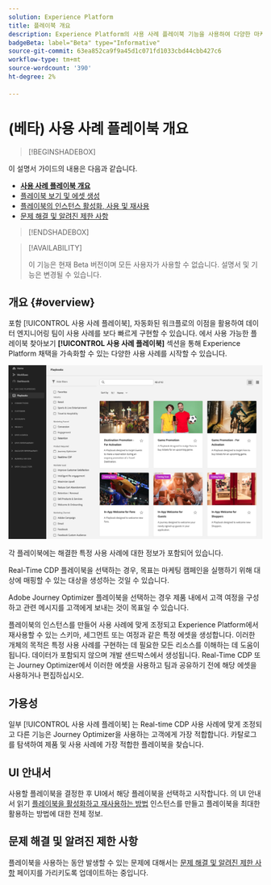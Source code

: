 ```yaml
---
solution: Experience Platform
title: 플레이북 개요
description: Experience Platform의 사용 사례 플레이북 기능을 사용하여 다양한 마케팅 사용 사례를 시작하는 방법에 대해 알아봅니다
badgeBeta: label="Beta" type="Informative"
source-git-commit: 63ea852ca9f9a45d1c071fd1033cbd44cbb427c6
workflow-type: tm+mt
source-wordcount: '390'
ht-degree: 2%

---
```



# (베타) 사용 사례 플레이북 개요

>[!BEGINSHADEBOX]

이 설명서 가이드의 내용은 다음과 같습니다.

* **[사용 사례 플레이북 개요](#overview)**
* [플레이북 보기 및 에셋 생성](ui-guide.md#view-playbook-generate-assets)
* [플레이북의 인스턴스 활성화, 사용 및 재사용 ](ui-guide.md#enable-playbook)
* [문제 해결 및 알려진 제한 사항](troubleshooting.md)

>[!ENDSHADEBOX]

>[!AVAILABILITY]
>
>이 기능은 현재 Beta 버전이며 모든 사용자가 사용할 수 없습니다. 설명서 및 기능은 변경될 수 있습니다.

## 개요 {#overview}

포함 [!UICONTROL 사용 사례 플레이북], 자동화된 워크플로의 이점을 활용하여 데이터 엔지니어링 팀이 사용 사례를 보다 빠르게 구현할 수 있습니다. 에서 사용 가능한 플레이북 찾아보기 **[!UICONTROL 사용 사례 플레이북]** 섹션을 통해 Experience Platform 채택을 가속화할 수 있는 다양한 사용 사례를 시작할 수 있습니다.

![모든 플레이북 보기](/help/use-case-playbooks/assets/playbooks/overview/playbooks-landing-page.png)

각 플레이북에는 해결한 특정 사용 사례에 대한 정보가 포함되어 있습니다.

Real-Time CDP 플레이북을 선택하는 경우, 목표는 마케팅 캠페인을 실행하기 위해 대상에 매핑할 수 있는 대상을 생성하는 것일 수 있습니다.

Adobe Journey Optimizer 플레이북을 선택하는 경우 제품 내에서 고객 여정을 구성하고 관련 메시지를 고객에게 보내는 것이 목표일 수 있습니다.

플레이북의 인스턴스를 만들어 사용 사례에 맞게 조정되고 Experience Platform에서 재사용할 수 있는 스키마, 세그먼트 또는 여정과 같은 특정 에셋을 생성합니다. 이러한 개체의 목적은 특정 사용 사례를 구현하는 데 필요한 모든 리소스를 이해하는 데 도움이 됩니다. 데이터가 포함되지 않으며 개발 샌드박스에서 생성됩니다. Real-Time CDP 또는 Journey Optimizer에서 이러한 에셋을 사용하고 팀과 공유하기 전에 해당 에셋을 사용하거나 편집하십시오.

## 가용성

일부 [!UICONTROL 사용 사례 플레이북] 는 Real-time CDP 사용 사례에 맞게 조정되고 다른 기능은 Journey Optimizer을 사용하는 고객에게 가장 적합합니다. 카탈로그를 탐색하여 제품 및 사용 사례에 가장 적합한 플레이북을 찾습니다.

## UI 안내서

사용할 플레이북을 결정한 후 UI에서 해당 플레이북을 선택하고 시작합니다. 의 UI 안내서 읽기 [플레이북을 활성화하고 재사용하는 방법](/help/use-case-playbooks/playbooks/ui-guide.md) 인스턴스를 만들고 플레이북을 최대한 활용하는 방법에 대한 전체 정보.

## 문제 해결 및 알려진 제한 사항

플레이북을 사용하는 동안 발생할 수 있는 문제에 대해서는 [문제 해결 및 알려진 제한 사항](/help/use-case-playbooks/playbooks/troubleshooting.md) 페이지를 가리키도록 업데이트하는 중입니다.